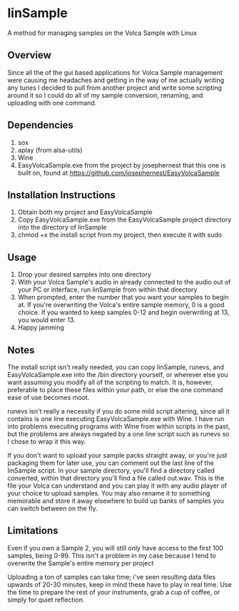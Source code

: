 # linSample
A method for managing samples on the Volca Sample with Linux

## Overview
Since all the of the gui based applications for Volca Sample management were causing me headaches and getting in the way of me actually writing any tunes I decided to pull from another project and write some scripting around it so I could do all of my sample conversion, renaming, and uploading with one command.

## Dependencies
1. sox
2. aplay (from alsa-utils)
3. Wine
4. EasyVolcaSample.exe from the project by josephernest that this one is built on, found at https://github.com/josephernest/EasyVolcaSample

## Installation Instructions
1. Obtain both my project and EasyVolcaSample
2. Copy EasyVolcaSample.exe from the EasyVolcaSample project directory into the directory of linSample
3. chmod +x the install script from my project, then execute it with sudo

## Usage
1. Drop your desired samples into one directory
2. With your Volca Sample's audio in already connected to the audio out of your PC or interface, run linSample from within that directory
3. When prompted, enter the number that you want your samples to begin at. If you're overwriting the Volca's entire sample memory, 0 is a good choice. If you wanted to keep samples 0-12 and begin overwriting at 13, you would enter 13.
4. Happy jamming

## Notes
The install script isn't really needed, you can copy linSample, runevs, and EasyVolcaSample.exe into the /bin directory yourself, or wherever else you want assuming you modify all of the scripting to match. It is, however, preferable to place these files within your path, or else the one command ease of use becomes moot.

runevs isn't really a necessity if you do some mild script altering, since all it contains is one line executing EasyVolcaSample.exe with Wine. I have run into problems executing programs with Wine from within scripts in the past, but the problems are always negated by a one line script such as runevs so I chose to wrap it this way.

If you don't want to upload your sample packs straight away, or you're just packaging them for later use, you can comment out the last line of the linSample script. In your sample directory, you'll find a directory called converted, within that directory you'll find a file called out.wav. This is the file your Volca can understand and you can play it with any audio player of your choice to upload samples. You may also rename it to something memorable and store it away elsewhere to build up banks of samples you can switch between on the fly.

## Limitations
Even if you own a Sample 2, you will still only have access to the first 100 samples, being 0-99. This isn't a problem in my case because I tend to overwrite the Sample's entire memory per project

Uploading a ton of samples can take time; i've seen resulting data files upwards of 20-30 minutes, keep in mind these have to play in real time. Use the time to prepare the rest of your instruments, grab a cup of coffee, or simply for quiet reflection.
